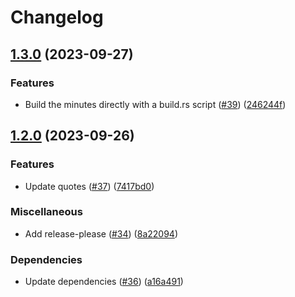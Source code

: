 # Changelog

## [1.3.0](https://github.com/ikornaselur/litime/compare/v1.2.0...v1.3.0) (2023-09-27)


### Features

* Build the minutes directly with a build.rs script ([#39](https://github.com/ikornaselur/litime/issues/39)) ([246244f](https://github.com/ikornaselur/litime/commit/246244f6b19fa9415bea5a16aa1bb379ec709b11))

## [1.2.0](https://github.com/ikornaselur/litime/compare/1.1.0...v1.2.0) (2023-09-26)


### Features

* Update quotes ([#37](https://github.com/ikornaselur/litime/issues/37)) ([7417bd0](https://github.com/ikornaselur/litime/commit/7417bd0a91da436b491ae6be2578dbf7a99fd712))


### Miscellaneous

* Add release-please ([#34](https://github.com/ikornaselur/litime/issues/34)) ([8a22094](https://github.com/ikornaselur/litime/commit/8a220944ccbaa9a1fabfeda82b64ebea9a011c5c))


### Dependencies

* Update dependencies ([#36](https://github.com/ikornaselur/litime/issues/36)) ([a16a491](https://github.com/ikornaselur/litime/commit/a16a491affda80d290a3608b278283554f539d7e))

